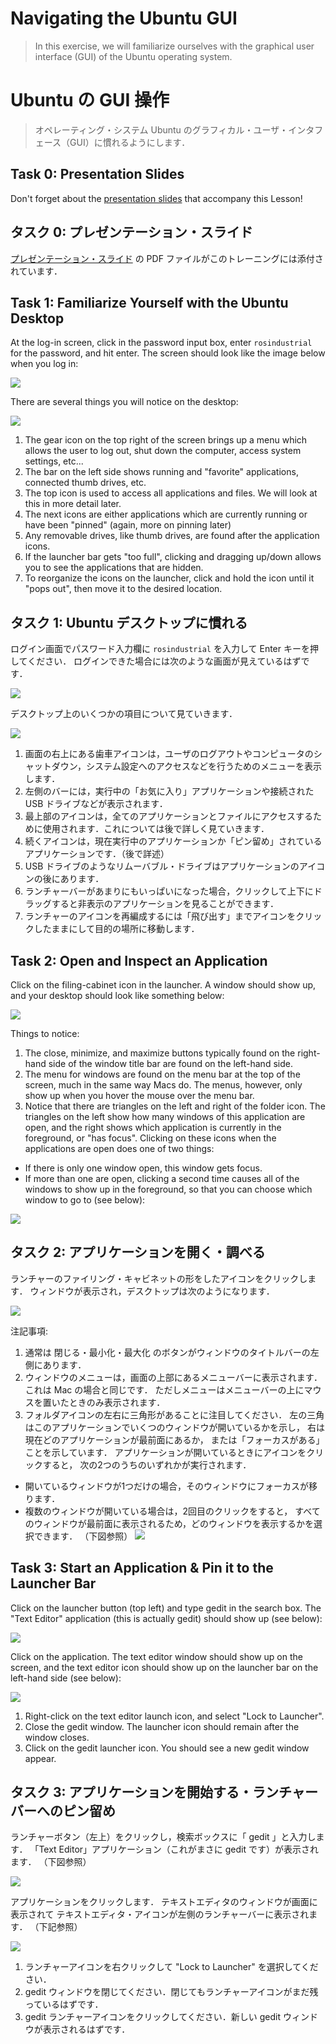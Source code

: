 # Navigating the Ubuntu GUI
> In this exercise, we will familiarize ourselves with the graphical user interface (GUI) of the Ubuntu operating system.

# Ubuntu の GUI 操作

> オペレーティング・システム Ubuntu のグラフィカル・ユーザ・インタフェース（GUI）に慣れるようにします．

## Task 0: Presentation Slides
Don't forget about the [presentation slides](../../_downloads/slides/ROS-I%20Basic%20Developers%20Training%20-%20Session%200.pdf) that accompany this Lesson!

## タスク 0: プレゼンテーション・スライド

[プレゼンテーション・スライド](../../_downloads/slides/ROS-I%20Basic%20Developers%20Training%20-%20Session%200.pdf) の PDF ファイルがこのトレーニングには添付されています．

## Task 1: Familiarize Yourself with the Ubuntu Desktop
At the log-in screen, click in the password input box, enter `rosindustrial` for the password, and hit enter. The screen should look like the image below when you log in:

![](../../_static/ubuntu_desktop.png)

There are several things you will notice on the desktop:

![](../../_static/ubuntu_desktop_details.png)

1. The gear icon on the top right of the screen brings up a menu which allows the user to log out, shut down the computer, access system settings, etc...
2. The bar on the left side shows running and "favorite" applications, connected thumb drives, etc.
3. The top icon is used to access all applications and files. We will look at this in more detail later.
 1. The next icons are either applications which are currently running or have been "pinned" (again, more on pinning later)
 3. Any removable drives, like thumb drives, are found after the application icons.
 4. If the launcher bar gets "too full", clicking and dragging up/down allows you to see the applications that are hidden.
 5. To reorganize the icons on the launcher, click and hold the icon until it "pops out", then move it to the desired location.

## タスク 1: Ubuntu デスクトップに慣れる

ログイン画面でパスワード入力欄に `rosindustrial` を入力して Enter キーを押してください．
ログインできた場合には次のような画面が見えているはずです．

![](../../_static/ubuntu_desktop.png)

デスクトップ上のいくつかの項目について見ていきます．

![](../../_static/ubuntu_desktop_details.png)

1. 画面の右上にある歯車アイコンは，ユーザのログアウトやコンピュータのシャットダウン，システム設定へのアクセスなどを行うためのメニューを表示します．
1. 左側のバーには，実行中の「お気に入り」アプリケーションや接続された USB ドライブなどが表示されます．
1. 最上部のアイコンは，全てのアプリケーションとファイルにアクセスするために使用されます．これについては後で詳しく見ていきます．
  1. 続くアイコンは，現在実行中のアプリケーションか「ピン留め」されているアプリケーションです．（後で詳述）
  1. USB ドライブのようなリムーバブル・ドライブはアプリケーションのアイコンの後にあります．
  1. ランチャーバーがあまりにもいっぱいになった場合，クリックして上下にドラッグすると非表示のアプリケーションを見ることができます．
  1. ランチャーのアイコンを再編成するには「飛び出す」までアイコンをクリックしたままにして目的の場所に移動します．

## Task 2: Open and Inspect an Application
Click on the filing-cabinet icon in the launcher. A window should show up, and your desktop should look like something below:

![](../../_static/ubuntu_folder_browser.png)

Things to notice:

1. The close, minimize, and maximize buttons typically found on the right-hand side of the window title bar are found on the left-hand side.
2. The menu for windows are found on the menu bar at the top of the screen, much in the same way Macs do. The menus, however, only show up when you hover the mouse over the menu bar.
3. Notice that there are triangles on the left and right of the folder icon. The triangles on the left show how many windows of this application are open, and the right shows which application is currently in the foreground, or "has focus". Clicking on these icons when the applications are open does one of two things:
 * If there is only one window open, this window gets focus.
 * If more than one are open, clicking a second time causes all of the windows to show up in the foreground, so that you can choose which window to go to (see below):

![](../../_static/ubuntu_inspect.png)


## タスク 2: アプリケーションを開く・調べる

ランチャーのファイリング・キャビネットの形をしたアイコンをクリックします．
ウィンドウが表示され，デスクトップは次のようになります．

![](../../_static/ubuntu_folder_browser.png)

注記事項:

1. 通常は 閉じる・最小化・最大化 のボタンがウィンドウのタイトルバーの左側にあります．
1. ウィンドウのメニューは，画面の上部にあるメニューバーに表示されます．
   これは Mac の場合と同じです．
   ただしメニューはメニューバーの上にマウスを置いたときのみ表示されます．
1. フォルダアイコンの左右に三角形があることに注目してください．
   左の三角はこのアプリケーションでいくつのウィンドウが開いているかを示し，
   右は現在どのアプリケーションが最前面にあるか，
   または「フォーカスがある」ことを示しています．
   アプリケーションが開いているときにアイコンをクリックすると，
   次の2つのうちのいずれかが実行されます．
  * 開いているウィンドウが1つだけの場合，そのウィンドウにフォーカスが移ります．
  * 複数のウィンドウが開いている場合は，2回目のクリックをすると，
    すべてのウィンドウが最前面に表示されるため，どのウィンドウを表示するかを選択できます．
    （下図参照）
    ![](../../_static/ubuntu_inspect.png)


## Task 3: Start an Application & Pin it to the Launcher Bar
Click on the launcher button (top left) and type gedit in the search box. The "Text Editor" application (this is actually gedit) should show up (see below):

![](../../_static/ubuntu_start_application.png)

Click on the application. The text editor window should show up on the screen, and the text editor icon should show up on the launcher bar on the left-hand side (see below):

![](../../_static/ubuntu_application_pin.png)

1. Right-click on the text editor launch icon, and select "Lock to Launcher".
2. Close the gedit window. The launcher icon should remain after the window closes.
3. Click on the gedit launcher icon. You should see a new gedit window appear.


## タスク 3: アプリケーションを開始する・ランチャーバーへのピン留め

ランチャーボタン（左上）をクリックし，検索ボックスに「 gedit 」と入力します．
「Text Editor」アプリケーション（これがまさに gedit です）が表示されます．
（下図参照）

![](../../_static/ubuntu_start_application.png)

アプリケーションをクリックします．
テキストエディタのウィンドウが画面に表示されて
テキストエディタ・アイコンが左側のランチャーバーに表示されます．
（下記参照）

![](../../_static/ubuntu_application_pin.png)

1. ランチャーアイコンを右クリックして "Lock to Launcher" を選択してください．
1. gedit ウィンドウを閉じてください．閉じてもランチャーアイコンがまだ残っているはずです．
1. gedit ランチャーアイコンをクリックしてください．新しい gedit ウィンドウが表示されるはずです．
